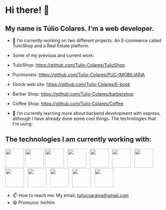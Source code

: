 # Hi there!  👋
## My name is Túlio Colares. I'm a web developer.

- 🔭 I’m currently working on two different projects. An E-commerce called TulioShop and a Real Estate platform.
- Some of my previous and current work:
- TulioShop: https://github.com/Tulio-Colares/TulioShop
- PucImoveis: https://github.com/Tulio-Colares/PUC-IMOBILIARIA
- Ebook web site: https://github.com/Tulio-Colares/E-book
- Barber Shop: https://github.com/Tulio-Colares/barbershop
- Coffee Shop: https://github.com/Tulio-Colares/Coffee


- 🌱 I’m currently learning more about backend development with express, although I have already done some cool things. The technologies that I'm using:

## The technologies I am currently working with:
<img src="https://cdn.jsdelivr.net/gh/devicons/devicon@latest/icons/html5/html5-original-wordmark.svg" width="60" height="60" /> <img src="https://cdn.jsdelivr.net/gh/devicons/devicon@latest/icons/css3/css3-original-wordmark.svg" width="60" height="60" /> <img src="https://cdn.jsdelivr.net/gh/devicons/devicon@latest/icons/bootstrap/bootstrap-original-wordmark.svg" width="60" height="60" /> &nbsp; <img src="https://cdn.jsdelivr.net/gh/devicons/devicon@latest/icons/javascript/javascript-original.svg" width="60" height="60" /> &nbsp; <img src="https://cdn.jsdelivr.net/gh/devicons/devicon@latest/icons/react/react-original-wordmark.svg" width="60" height="60" /> &nbsp; <img src="https://cdn.jsdelivr.net/gh/devicons/devicon@latest/icons/reactbootstrap/reactbootstrap-original.svg" width="60" height="60" /> &nbsp; <img src="https://cdn.jsdelivr.net/gh/devicons/devicon@latest/icons/reactrouter/reactrouter-original-wordmark.svg" width="60" height="60" /> &nbsp; <img src="https://cdn.jsdelivr.net/gh/devicons/devicon@latest/icons/nodejs/nodejs-original-wordmark.svg" width="60" height="60" /> &nbsp; <img src="https://cdn.jsdelivr.net/gh/devicons/devicon@latest/icons/npm/npm-original-wordmark.svg" width="60" height="60" /> &nbsp; <img src="https://cdn.jsdelivr.net/gh/devicons/devicon@latest/icons/mysql/mysql-original-wordmark.svg" width="60" height="60" /> &nbsp; <img src="https://cdn.jsdelivr.net/gh/devicons/devicon@latest/icons/mongodb/mongodb-original-wordmark.svg" width="60" height="60" /> &nbsp; <img src="https://cdn.jsdelivr.net/gh/devicons/devicon@latest/icons/git/git-original-wordmark.svg" width="60" height="60" />  
          

- 📫 How to reach me: My email, tuliocsaraiva@gmail.com
- 😄 Pronouns: he/him

